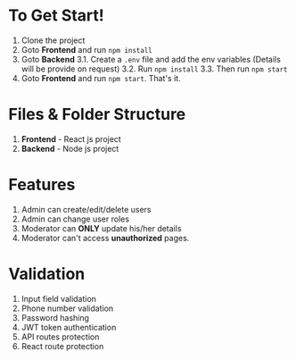 # To Get Start!

1.  Clone the project
2.  Goto **Frontend** and run `npm install`
3.  Goto **Backend**
3.1. Create a `.env` file and add the env variables (Details will be provide on request)
3.2. Run `npm install`
3.3. Then run `npm start`
4.  Goto **Frontend** and run `npm start`. That's it.

# Files & Folder Structure

1.  **Frontend** - React js project
2.  **Backend** - Node js project

# Features

1. Admin can create/edit/delete users
2. Admin can change user roles
3. Moderator can **ONLY** update his/her details
4. Moderator can't access **unauthorized** pages.

# Validation

1. Input field validation
2. Phone number validation
3. Password hashing
4. JWT token authentication
5. API routes protection
6. React route protection
